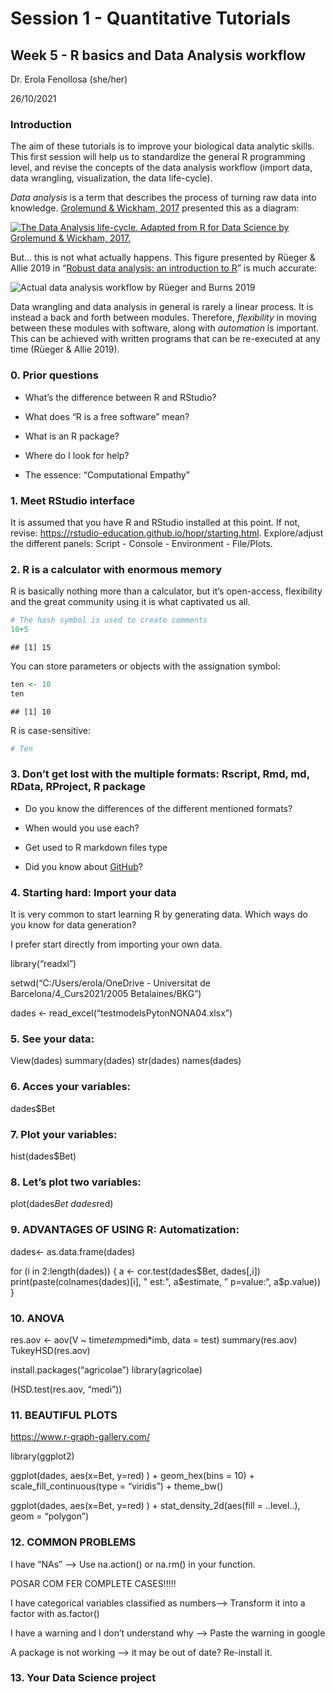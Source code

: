 
# Session 1 - Quantitative Tutorials

## Week 5 - R basics and Data Analysis workflow

Dr. Erola Fenollosa (she/her)

26/10/2021

### Introduction

The aim of these tutorials is to improve your biological data analytic
skills. This first session will help us to standardize the general R
programming level, and revise the concepts of the data analysis workflow
(import data, data wrangling, visualization, the data life-cycle).

*Data analysis* is a term that describes the process of turning raw data
into knowledge. [Grolemund & Wickham,
2017](https://r4ds.had.co.nz/workflow-basics.html) presented this as a
diagram:

[![The Data Analysis life-cycle. Adapted from R for Data Science by
Grolemund & Wickham,
2017.](images/DataWorkflow_Grolemund&Wickham2017.jpeg)](https://r4ds.had.co.nz/index.html)

But… this is not what actually happens. This figure presented by Rüeger
& Allie 2019 in “[Robust data analysis: an introduction to
R](https://sinarueeger.github.io/robust-data-analysis-with-r/)” is much
accurate:

![Actual data analysis workflow by Rüeger and Burns
2019](images/DataWorkflow_Grolemund&Wickham2017REAL.jpeg)

Data wrangling and data analysis in general is rarely a linear process.
It is instead a back and forth between modules. Therefore, *flexibility*
in moving between these modules with software, along with *automation*
is important. This can be achieved with written programs that can be
re-executed at any time (Rüeger & Allie 2019).

### 0. Prior questions

- What’s the difference between R and RStudio?

- What does “R is a free software” mean?

- What is an R package?

- Where do I look for help?

- The essence: “Computational Empathy”

### 1. Meet RStudio interface

It is assumed that you have R and RStudio installed at this point. If
not, revise: <https://rstudio-education.github.io/hopr/starting.html>.
Explore/adjust the different panels: Script - Console - Environment -
File/Plots.

### 2. R is a calculator with enormous memory

R is basically nothing more than a calculator, but it’s open-access,
flexibility and the great community using it is what captivated us all.

``` r
# The hash symbol is used to create comments
10+5
```

    ## [1] 15

You can store parameters or objects with the assignation symbol:

``` r
ten <- 10
ten
```

    ## [1] 10

R is case-sensitive:

``` r
# Ten
```

### 3. Don’t get lost with the multiple formats: Rscript, Rmd, md, RData, RProject, R package

- Do you know the differences of the different mentioned formats?

- When would you use each?

- Get used to R markdown files type

- Did you know about [GitHub](https://github.com/erolafr)?

### 4. Starting hard: Import your data

It is very common to start learning R by generating data. Which ways do
you know for data generation?

I prefer start directly from importing your own data.

library(“readxl”)

setwd(“C:/Users/erola/OneDrive - Universitat de
Barcelona/4_Curs2021/2005 Betalaines/BKG”)

dades \<- read_excel(“testmodelsPytonNONA04.xlsx”)

### 5. See your data:

View(dades) summary(dades) str(dades) names(dades)

### 6. Acces your variables:

dades\$Bet

### 7. Plot your variables:

hist(dades\$Bet)

### 8. Let’s plot two variables:

plot(dades$Bet ~ dades$red)

### 9. ADVANTAGES OF USING R: Automatization:

dades\<- as.data.frame(dades)

for (i in 2:length(dades)) { a \<-
cor.test(dades$Bet, dades[,i]) print(paste(colnames(dades)[i], " est:", a$estimate,
” p=value:“, a\$p.value)) }

### 10. ANOVA

res.aov \<- aov(V \~ time*temp*medi\*imb, data = test) summary(res.aov)
TukeyHSD(res.aov)

install.packages(“agricolae”) library(agricolae)

(HSD.test(res.aov, “medi”))

### 11. BEAUTIFUL PLOTS

<https://www.r-graph-gallery.com/>

library(ggplot2)

ggplot(dades, aes(x=Bet, y=red) ) + geom_hex(bins = 10) +
scale_fill_continuous(type = “viridis”) + theme_bw()

ggplot(dades, aes(x=Bet, y=red) ) + stat_density_2d(aes(fill =
..level..), geom = “polygon”)

### 12. COMMON PROBLEMS

I have “NAs” –\> Use na.action() or na.rm() in your function.

POSAR COM FER COMPLETE CASES!!!!!

I have categorical variables classified as numbers–\> Transform it into
a factor with as.factor()

I have a warning and I don’t understand why –\> Paste the warning in
google

A package is not working –\> it may be out of date? Re-install it.

### 13. Your Data Science project
